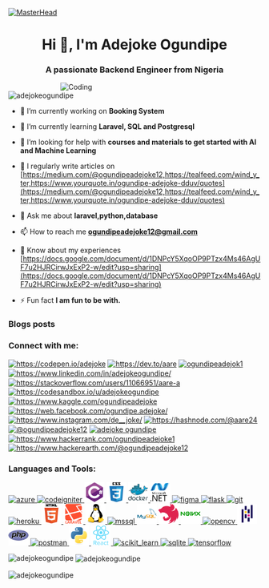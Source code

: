 [![MasterHead](https://img.freepik.com/free-vector/laptop-with-program-code-isometric-icon-software-development-programming-applications-dark-neon_39422-971.jpg?w=1480&t=st=1672916519~exp=1672917119~hmac=289639e0090edb1ff97e8e7aa59f8db23c2df4d5a83f55f2ef0c579932fe02d1)](https://img.freepik.com/free-vector/laptop-with-program-code-isometric-icon-software-development-programming-applications-dark-neon_39422-971.jpg?w=1480&t=st=1672916519~exp=1672917119~hmac=289639e0090edb1ff97e8e7aa59f8db23c2df4d5a83f55f2ef0c579932fe02d1)
<h1 align="center">Hi 👋, I'm Adejoke Ogundipe</h1>
<h3 align="center">A passionate Backend Engineer from Nigeria</h3>

<img align="right" alt="Coding" width="400" src="https://img.freepik.com/free-photo/close-up-image-programer-working-his-desk-office_1098-18707.jpg?w=1800&t=st=1672916764~exp=1672917364~hmac=85fbd978178c585a860403bbac4ed6fff5910fa366be23d6dbb0c173a9eba06c">



<p align="left"> <img src="https://komarev.com/ghpvc/?username=adejokeogundipe&label=Profile%20views&color=0e75b6&style=flat" alt="adejokeogundipe" /> </p>


- 🔭 I’m currently working on **Booking System**

- 🌱 I’m currently learning **Laravel, SQL and Postgresql**

- 🤝 I’m looking for help with **courses and materials to get started with AI and Machine Learning**

- 📝 I regularly write articles on [https://medium.com/@ogundipeadejoke12,https://tealfeed.com/wind_y_ter,https://www.yourquote.in/ogundipe-adejoke-dduv/quotes](https://medium.com/@ogundipeadejoke12,https://tealfeed.com/wind_y_ter,https://www.yourquote.in/ogundipe-adejoke-dduv/quotes)

- 💬 Ask me about **laravel,python,database**

- 📫 How to reach me **ogundipeadejoke12@gmail.com**

- 📄 Know about my experiences [https://docs.google.com/document/d/1DNPcY5XqoOP9PTzx4Ms46AgUF7u2HJRCirwJxExP2-w/edit?usp=sharing](https://docs.google.com/document/d/1DNPcY5XqoOP9PTzx4Ms46AgUF7u2HJRCirwJxExP2-w/edit?usp=sharing)

- ⚡ Fun fact **I am fun to be with.**

### Blogs posts
<!-- BLOG-POST-LIST:START -->
<!-- BLOG-POST-LIST:END -->

<h3 align="left">Connect with me:</h3>
<p align="left">
<a href="https://codepen.io/https://codepen.io/adejoke" target="blank"><img align="center" src="https://raw.githubusercontent.com/rahuldkjain/github-profile-readme-generator/master/src/images/icons/Social/codepen.svg" alt="https://codepen.io/adejoke" height="30" width="40" /></a>
<a href="https://dev.to/https://dev.to/aare" target="blank"><img align="center" src="https://raw.githubusercontent.com/rahuldkjain/github-profile-readme-generator/master/src/images/icons/Social/devto.svg" alt="https://dev.to/aare" height="30" width="40" /></a>
<a href="https://twitter.com/ogundipeadejok1" target="blank"><img align="center" src="https://raw.githubusercontent.com/rahuldkjain/github-profile-readme-generator/master/src/images/icons/Social/twitter.svg" alt="ogundipeadejok1" height="30" width="40" /></a>
<a href="https://linkedin.com/in/https://www.linkedin.com/in/adejokeogundipe/" target="blank"><img align="center" src="https://raw.githubusercontent.com/rahuldkjain/github-profile-readme-generator/master/src/images/icons/Social/linked-in-alt.svg" alt="https://www.linkedin.com/in/adejokeogundipe/" height="30" width="40" /></a>
<a href="https://stackoverflow.com/users/https://stackoverflow.com/users/11066951/aare-a" target="blank"><img align="center" src="https://raw.githubusercontent.com/rahuldkjain/github-profile-readme-generator/master/src/images/icons/Social/stack-overflow.svg" alt="https://stackoverflow.com/users/11066951/aare-a" height="30" width="40" /></a>
<a href="https://codesandbox.com/https://codesandbox.io/u/adejokeogundipe" target="blank"><img align="center" src="https://raw.githubusercontent.com/rahuldkjain/github-profile-readme-generator/master/src/images/icons/Social/codesandbox.svg" alt="https://codesandbox.io/u/adejokeogundipe" height="30" width="40" /></a>
<a href="https://kaggle.com/https://www.kaggle.com/ogundipeadejoke" target="blank"><img align="center" src="https://raw.githubusercontent.com/rahuldkjain/github-profile-readme-generator/master/src/images/icons/Social/kaggle.svg" alt="https://www.kaggle.com/ogundipeadejoke" height="30" width="40" /></a>
<a href="https://fb.com/https://web.facebook.com/ogundipe.adejoke/" target="blank"><img align="center" src="https://raw.githubusercontent.com/rahuldkjain/github-profile-readme-generator/master/src/images/icons/Social/facebook.svg" alt="https://web.facebook.com/ogundipe.adejoke/" height="30" width="40" /></a>
<a href="https://instagram.com/https://www.instagram.com/de__joke/" target="blank"><img align="center" src="https://raw.githubusercontent.com/rahuldkjain/github-profile-readme-generator/master/src/images/icons/Social/instagram.svg" alt="https://www.instagram.com/de__joke/" height="30" width="40" /></a>
<a href="https://hashnode.com/https://hashnode.com/@aare24" target="blank"><img align="center" src="https://raw.githubusercontent.com/rahuldkjain/github-profile-readme-generator/master/src/images/icons/Social/hashnode.svg" alt="https://hashnode.com/@aare24" height="30" width="40" /></a>
<a href="https://medium.com/@ogundipeadejoke12" target="blank"><img align="center" src="https://raw.githubusercontent.com/rahuldkjain/github-profile-readme-generator/master/src/images/icons/Social/medium.svg" alt="@ogundipeadejoke12" height="30" width="40" /></a>
<a href="https://www.youtube.com/c/adejoke ogundipe" target="blank"><img align="center" src="https://raw.githubusercontent.com/rahuldkjain/github-profile-readme-generator/master/src/images/icons/Social/youtube.svg" alt="adejoke ogundipe" height="30" width="40" /></a>
<a href="https://www.hackerrank.com/https://www.hackerrank.com/ogundipeadejoke1" target="blank"><img align="center" src="https://raw.githubusercontent.com/rahuldkjain/github-profile-readme-generator/master/src/images/icons/Social/hackerrank.svg" alt="https://www.hackerrank.com/ogundipeadejoke1" height="30" width="40" /></a>
<a href="https://www.hackerearth.com/https://www.hackerearth.com/@ogundipeadejoke12" target="blank"><img align="center" src="https://raw.githubusercontent.com/rahuldkjain/github-profile-readme-generator/master/src/images/icons/Social/hackerearth.svg" alt="https://www.hackerearth.com/@ogundipeadejoke12" height="30" width="40" /></a>
</p>

<h3 align="left">Languages and Tools:</h3>
<p align="left"> <a href="https://azure.microsoft.com/en-in/" target="_blank" rel="noreferrer"> <img src="https://www.vectorlogo.zone/logos/microsoft_azure/microsoft_azure-icon.svg" alt="azure" width="40" height="40"/> </a> <a href="https://codeigniter.com" target="_blank" rel="noreferrer"> <img src="https://cdn.worldvectorlogo.com/logos/codeigniter.svg" alt="codeigniter" width="40" height="40"/> </a> <a href="https://www.w3schools.com/cs/" target="_blank" rel="noreferrer"> <img src="https://raw.githubusercontent.com/devicons/devicon/master/icons/csharp/csharp-original.svg" alt="csharp" width="40" height="40"/> </a> <a href="https://www.w3schools.com/css/" target="_blank" rel="noreferrer"> <img src="https://raw.githubusercontent.com/devicons/devicon/master/icons/css3/css3-original-wordmark.svg" alt="css3" width="40" height="40"/> </a> <a href="https://www.docker.com/" target="_blank" rel="noreferrer"> <img src="https://raw.githubusercontent.com/devicons/devicon/master/icons/docker/docker-original-wordmark.svg" alt="docker" width="40" height="40"/> </a> <a href="https://dotnet.microsoft.com/" target="_blank" rel="noreferrer"> <img src="https://raw.githubusercontent.com/devicons/devicon/master/icons/dot-net/dot-net-original-wordmark.svg" alt="dotnet" width="40" height="40"/> </a> <a href="https://www.figma.com/" target="_blank" rel="noreferrer"> <img src="https://www.vectorlogo.zone/logos/figma/figma-icon.svg" alt="figma" width="40" height="40"/> </a> <a href="https://flask.palletsprojects.com/" target="_blank" rel="noreferrer"> <img src="https://www.vectorlogo.zone/logos/pocoo_flask/pocoo_flask-icon.svg" alt="flask" width="40" height="40"/> </a> <a href="https://git-scm.com/" target="_blank" rel="noreferrer"> <img src="https://www.vectorlogo.zone/logos/git-scm/git-scm-icon.svg" alt="git" width="40" height="40"/> </a> <a href="https://heroku.com" target="_blank" rel="noreferrer"> <img src="https://www.vectorlogo.zone/logos/heroku/heroku-icon.svg" alt="heroku" width="40" height="40"/> </a> <a href="https://www.w3.org/html/" target="_blank" rel="noreferrer"> <img src="https://raw.githubusercontent.com/devicons/devicon/master/icons/html5/html5-original-wordmark.svg" alt="html5" width="40" height="40"/> </a> <a href="https://laravel.com/" target="_blank" rel="noreferrer"> <img src="https://raw.githubusercontent.com/devicons/devicon/master/icons/laravel/laravel-plain-wordmark.svg" alt="laravel" width="40" height="40"/> </a> <a href="https://www.linux.org/" target="_blank" rel="noreferrer"> <img src="https://raw.githubusercontent.com/devicons/devicon/master/icons/linux/linux-original.svg" alt="linux" width="40" height="40"/> </a> <a href="https://www.microsoft.com/en-us/sql-server" target="_blank" rel="noreferrer"> <img src="https://www.svgrepo.com/show/303229/microsoft-sql-server-logo.svg" alt="mssql" width="40" height="40"/> </a> <a href="https://www.mysql.com/" target="_blank" rel="noreferrer"> <img src="https://raw.githubusercontent.com/devicons/devicon/master/icons/mysql/mysql-original-wordmark.svg" alt="mysql" width="40" height="40"/> </a> <a href="https://nestjs.com/" target="_blank" rel="noreferrer"> <img src="https://raw.githubusercontent.com/devicons/devicon/master/icons/nestjs/nestjs-plain.svg" alt="nestjs" width="40" height="40"/> </a> <a href="https://www.nginx.com" target="_blank" rel="noreferrer"> <img src="https://raw.githubusercontent.com/devicons/devicon/master/icons/nginx/nginx-original.svg" alt="nginx" width="40" height="40"/> </a> <a href="https://opencv.org/" target="_blank" rel="noreferrer"> <img src="https://www.vectorlogo.zone/logos/opencv/opencv-icon.svg" alt="opencv" width="40" height="40"/> </a> <a href="https://pandas.pydata.org/" target="_blank" rel="noreferrer"> <img src="https://raw.githubusercontent.com/devicons/devicon/2ae2a900d2f041da66e950e4d48052658d850630/icons/pandas/pandas-original.svg" alt="pandas" width="40" height="40"/> </a> <a href="https://www.php.net" target="_blank" rel="noreferrer"> <img src="https://raw.githubusercontent.com/devicons/devicon/master/icons/php/php-original.svg" alt="php" width="40" height="40"/> </a> <a href="https://postman.com" target="_blank" rel="noreferrer"> <img src="https://www.vectorlogo.zone/logos/getpostman/getpostman-icon.svg" alt="postman" width="40" height="40"/> </a> <a href="https://www.python.org" target="_blank" rel="noreferrer"> <img src="https://raw.githubusercontent.com/devicons/devicon/master/icons/python/python-original.svg" alt="python" width="40" height="40"/> </a> <a href="https://reactjs.org/" target="_blank" rel="noreferrer"> <img src="https://raw.githubusercontent.com/devicons/devicon/master/icons/react/react-original-wordmark.svg" alt="react" width="40" height="40"/> </a> <a href="https://scikit-learn.org/" target="_blank" rel="noreferrer"> <img src="https://upload.wikimedia.org/wikipedia/commons/0/05/Scikit_learn_logo_small.svg" alt="scikit_learn" width="40" height="40"/> </a> <a href="https://www.sqlite.org/" target="_blank" rel="noreferrer"> <img src="https://www.vectorlogo.zone/logos/sqlite/sqlite-icon.svg" alt="sqlite" width="40" height="40"/> </a> <a href="https://www.tensorflow.org" target="_blank" rel="noreferrer"> <img src="https://www.vectorlogo.zone/logos/tensorflow/tensorflow-icon.svg" alt="tensorflow" width="40" height="40"/> </a> </p>

<p><img align="left" src="https://github-readme-stats.vercel.app/api/top-langs?username=adejokeogundipe&show_icons=true&locale=en&layout=compact" alt="adejokeogundipe" /></p>

<p>&nbsp;<img align="center" src="https://github-readme-stats.vercel.app/api?username=adejokeogundipe&show_icons=true&locale=en" alt="adejokeogundipe" /></p>

<p><img align="center" src="https://github-readme-streak-stats.herokuapp.com/?user=adejokeogundipe&" alt="adejokeogundipe" /></p>
